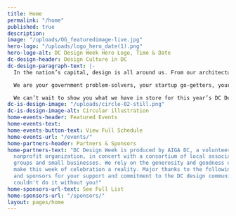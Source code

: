 ```yaml
---
title: Home
permalink: "/home"
published: true
description: 
image: "/uploads/OG_featuredimage-live.jpg"
hero-logo: "/uploads/logo_hero_date(1).png"
hero-logo-alt: DC Design Week Hero Logo, Time & Date
dc-design-header: Design Culture in DC
dc-design-paragraph-text: |-
  In the nation’s capital, design is all around us. From our architecture to our activism, from our technology solutions to our craft cocktails, the DMV is created and recreated by design everyday. We’re not a swamp. We’re more intentional than that.

  We are your government problem-solvers, your startup go-getters, your nonprofit champions. We are makers and changers, artisans and engineers. We’re celebrating together, and you’re invited.

  We can’t wait to show you what we have in store for this year’s DC Design Week. New partners, new venues, new formats, same commitment to the people and the work that makes this city great (because some things just shouldn’t be disrupted). Are you ready?
dc-is-design-image: "/uploads/circle-02-still.png"
dc-is-design-image-alt: Circular illustration
home-events-header: Featured Events
home-events-text: 
home-events-button-text: View Full Schedule
home-events-url: "/events/"
home-partners-header: Partners & Sponsors
home-partners-text: "DC Design Week is produced by AIGA DC, a volunteer-run, 501(3)c
  nonprofit organization, in concert with a consortium of local associations, meetup
  groups and small businesses. We rely on the generosity and goodness of others to
  make this week of celebration a reality. Major thanks to the following partners
  and sponsors for your support and commitment to the DC design community. \n\nWe
  couldn't do it without you!"
home-sponsors-url-text: See Full List
home-sponsors-url: "/sponsors/"
layout: pages/home
---
```


